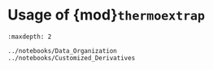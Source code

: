 # Usage of {mod}`thermoextrap`

```{toctree}
:maxdepth: 2

../notebooks/Data_Organization
../notebooks/Customized_Derivatives
```
